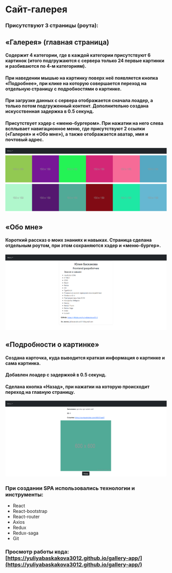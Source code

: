 # Сайт-галерея
### Присутствуют 3 страницы (роута):

## «Галерея» (главная страница)
#### Cодержит 4 категории, где в каждой категории присутствуют 6 картинок (итого подгружаются с сервера только 24 первые картинки и разбиваются по 4-м категориям).
#### При наведении мышью на картинку поверх неё появляется кнопка «Подробнее», при клике на которую совершается переход на отдельную страницу с подробностями о картинке.
#### При загрузке данных с сервера отображается сначала лоадер, а только потом подгруженный контент. Дополнительно создана искусственная задержка в 0.5 секунд.
#### Присутствует хэдер с «меню-бургером». При нажатии на него слева всплывает навигационное меню, где присутствуют 2 ссылки («Галерея» и «Обо мне»), а также отображается  аватар, имя и почтовый адрес.
<img src='./src/assets/gallery.png' alt='gallery'>

## «Обо мне»
#### Короткий рассказ о моих знаниях и навыках. Страница сделана отдельным роутом, при этом сохраняются хэдер и «меню-бургер».
<img src='./src/assets/aboutme.png' alt='aboutme'>

## «Подробности о картинке»
#### Cоздана карточка, куда выводится краткая информация о картинке и сама картинка.
#### Добавлен лоадер с задержкой в 0.5 секунд.
#### Сделана кнопка «Назад», при нажатии на которую происходит переход на главную страницу.
<img src='./src/assets/picture.png' alt='picture'>

### При создании SPA использовались технологии и инструменты:
* React
* React-bootstrap
* React-router
* Axios
* Redux
* Redux-saga
* Git 

### Просмотр работы кода: [https://yuliyabaskakova3012.github.io/gallery-app/](https://yuliyabaskakova3012.github.io/gallery-app/)
